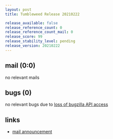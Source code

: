 ```yaml
---
layout: post
title: Tumbleweed Release 20210222

release_available: false
release_reference_count: 0
release_reference_count_mail: 0
release_score: 99
release_stability_level: pending
release_version: 20210222
---
```


## mail (0:0)

no relevant mails

## bugs (0)

<!--more-->

no relevant bugs due to [loss of bugzilla API access](https://bugzilla.opensuse.org/show_bug.cgi?id=1157722)



## links

- [mail announcement](https://github.com/boombatower/tumbleweed-review/issues/10)
